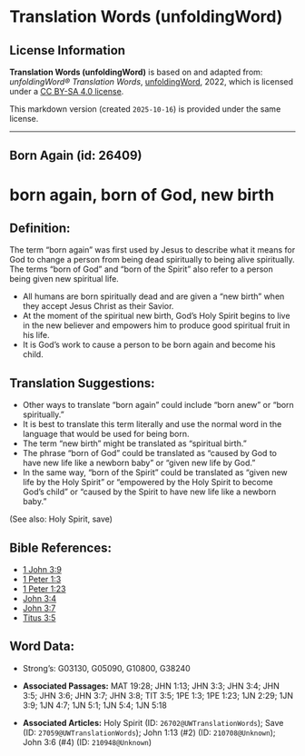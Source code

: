 # Translation Words (unfoldingWord)

## License Information

**Translation Words (unfoldingWord)** is based on and adapted from: _unfoldingWord® Translation Words_, [unfoldingWord](https://unfoldingword.org/utw), 2022, which is licensed under a [CC BY-SA 4.0 license](https://creativecommons.org/licenses/by-sa/4.0/legalcode.en).

This markdown version (created `2025-10-16`) is provided under the same license.



--------------------------------

## Born Again (id: 26409)

born again, born of God, new birth
==================================

Definition:
-----------

The term “born again” was first used by Jesus to describe what it means for God to change a person from being dead spiritually to being alive spiritually. The terms “born of God” and “born of the Spirit” also refer to a person being given new spiritual life.

* All humans are born spiritually dead and are given a “new birth” when they accept Jesus Christ as their Savior.
* At the moment of the spiritual new birth, God’s Holy Spirit begins to live in the new believer and empowers him to produce good spiritual fruit in his life.
* It is God’s work to cause a person to be born again and become his child.

Translation Suggestions:
------------------------

* Other ways to translate “born again” could include “born anew” or “born spiritually.”
* It is best to translate this term literally and use the normal word in the language that would be used for being born.
* The term “new birth” might be translated as “spiritual birth.”
* The phrase “born of God” could be translated as “caused by God to have new life like a newborn baby” or “given new life by God.”
* In the same way, “born of the Spirit” could be translated as “given new life by the Holy Spirit” or “empowered by the Holy Spirit to become God’s child” or “caused by the Spirit to have new life like a newborn baby.”

(See also: Holy Spirit, save)

Bible References:
-----------------

* [1 John 3:9](https://ref.ly/1John3:9)
* [1 Peter 1:3](https://ref.ly/1Pet1:3)
* [1 Peter 1:23](https://ref.ly/1Pet1:23)
* [John 3:4](https://ref.ly/John3:4)
* [John 3:7](https://ref.ly/John3:7)
* [Titus 3:5](https://ref.ly/Titus3:5)

Word Data:
----------

* Strong’s: G03130, G05090, G10800, G38240

* **Associated Passages:** MAT 19:28; JHN 1:13; JHN 3:3; JHN 3:4; JHN 3:5; JHN 3:6; JHN 3:7; JHN 3:8; TIT 3:5; 1PE 1:3; 1PE 1:23; 1JN 2:29; 1JN 3:9; 1JN 4:7; 1JN 5:1; 1JN 5:4; 1JN 5:18
* **Associated Articles:** Holy Spirit (ID: `26702@UWTranslationWords`); Save (ID: `27059@UWTranslationWords`); John 1:13 (#2) (ID: `210708@Unknown`); John 3:6 (#4) (ID: `210948@Unknown`)

